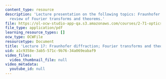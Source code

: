 ```yaml
---
content_type: resource
description: 'Lecture presentation on the following topics: Fraunhofer diffraction;
  review of Fourier transforms and theorems.'
file: https://ol-ocw-studio-app-qa.s3.amazonaws.com/courses/2-71-optics-spring-2009/a1c9358e3ab5571c9b7634a069eabaf9_MIT2_71S09_lec17.pdf
file_type: application/pdf
learning_resource_types: []
ocw_type: OCWFile
resourcetype: Document
title: 'Lecture 17: Fraunhofer diffraction; Fourier transforms and theorems'
uid: a1c9358e-3ab5-571c-9b76-34a069eabaf9
video_files:
  video_thumbnail_file: null
video_metadata:
  youtube_id: null
---
```

